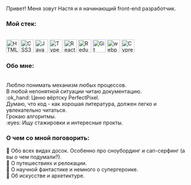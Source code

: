 Привет! Меня зовут Настя и я начинающий front-end разработчик.

### Мой стек: <br />
<br />
<a href="https://www.w3.org/TR/html5/" title="HTML5"><img src="https://github.com/get-icon/geticon/raw/master/icons/html-5.svg" alt="HTML5" width="35px" height="35px"></a>
<a href="https://www.w3.org/TR/CSS/" title="CSS3"><img src="https://github.com/get-icon/geticon/raw/master/icons/css-3.svg" alt="CSS3" width="35px" height="35px"></a>
<a href="https://developer.mozilla.org/en-US/docs/Web/JavaScript" title="JavaScript"><img src="https://github.com/get-icon/geticon/raw/master/icons/javascript.svg" alt="JavaScript" width="35px" height="35px"></a>
<a href="https://www.typescriptlang.org/" title="Typescript"><img src="https://github.com/get-icon/geticon/raw/master/icons/typescript-icon.svg" alt="Typescript" width="35px" height="35px"></a>
<a href="https://reactjs.org/" title="React"><img src="https://github.com/get-icon/geticon/raw/master/icons/react.svg" alt="React" width="35px" height="35px"></a>
<a href="https://redux.js.org/" title="Redux"><img src="https://github.com/get-icon/geticon/raw/master/icons/redux.svg" alt="Redux" width="35px" height="35px"></a>
<a href="https://git-scm.com/" title="Git"><img src="https://github.com/get-icon/geticon/raw/master/icons/git-icon.svg" alt="Git" width="35px" height="35px"></a>
<a href="https://webpack.js.org/" title="webpack"><img src="https://github.com/get-icon/geticon/raw/master/icons/webpack.svg" alt="webpack" width="35px" height="35px"></a>
<a href="https://www.cypress.io/" title="Cypress"><img src="https://github.com/get-icon/geticon/raw/master/icons/cypress.svg" alt="Cypress" width="35px" height="35px"></a>

### Обо мне: <br />
<br />
Люблю понимать механизм любых процессов. <br />
В любой непонятной ситуации читаю документацию. <br />
:ok_hand: Ценю вёртску PerfectPixel. <br />
Думаю, что код - как хорошая литература, должен легко и увлекательно читаться. <br />
Грокаю алгоритмы. <br />
:eyes: Ищу стажировки и интересные прокты. <br />

### О чем со мной поговорить:
:speech_balloon: Обо всех видах досок. Особенно про сноубординг и сап-серфинг (а вы о чем подумали?). <br />
:speech_balloon: О путешествиях и релокации. <br />
:speech_balloon: О научной фантастике и немного о супергероике. <br />
:speech_balloon: Об искусстве и архетиктуре. <br />
